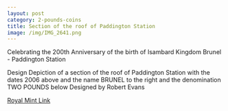 ```yaml
---
layout: post
category: 2-pounds-coins
title: Section of the roof of Paddington Station
image: /img/IMG_2641.png
---
```


Celebrating the 200th Anniversary of the birth of Isambard Kingdom Brunel - Paddington Station

Design Depiction of a section of the roof of Paddington Station with the dates 2006 above and the name BRUNEL to the right and the denomination TWO POUNDS below Designed by Robert Evans

[Royal Mint Link](http://www.royalmint.com/discover/uk-coins/coin-design-and-specifications/two-pound-coin/2006-paddington-station)
